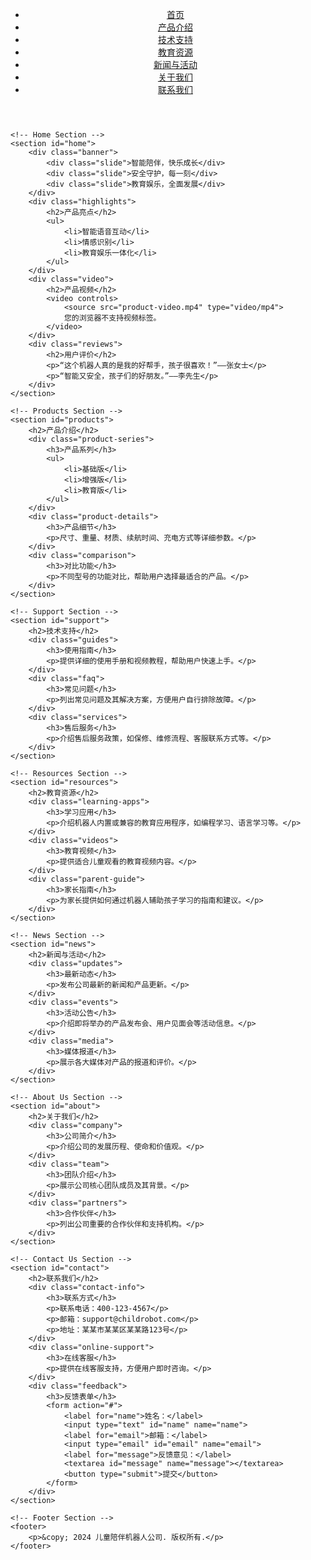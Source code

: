 <!DOCTYPE html>
<html lang="en">
<head>
    <meta charset="UTF-8">
    <meta name="viewport" content="width=device-width, initial-scale=1.0">
    <title>儿童陪伴机器人</title>
    <link rel="stylesheet" href="styles.css">
</head>
<body>
    <!-- Header Section -->
    <header>
        <nav>
            <ul>
                <li><a href="#home">首页</a></li>
                <li><a href="#products">产品介绍</a></li>
                <li><a href="#support">技术支持</a></li>
                <li><a href="#resources">教育资源</a></li>
                <li><a href="#news">新闻与活动</a></li>
                <li><a href="#about">关于我们</a></li>
                <li><a href="#contact">联系我们</a></li>
            </ul>
        </nav>
    </header>

    <!-- Home Section -->
    <section id="home">
        <div class="banner">
            <div class="slide">智能陪伴，快乐成长</div>
            <div class="slide">安全守护，每一刻</div>
            <div class="slide">教育娱乐，全面发展</div>
        </div>
        <div class="highlights">
            <h2>产品亮点</h2>
            <ul>
                <li>智能语音互动</li>
                <li>情感识别</li>
                <li>教育娱乐一体化</li>
            </ul>
        </div>
        <div class="video">
            <h2>产品视频</h2>
            <video controls>
                <source src="product-video.mp4" type="video/mp4">
                您的浏览器不支持视频标签。
            </video>
        </div>
        <div class="reviews">
            <h2>用户评价</h2>
            <p>“这个机器人真的是我的好帮手，孩子很喜欢！”——张女士</p>
            <p>“智能又安全，孩子们的好朋友。”——李先生</p>
        </div>
    </section>

    <!-- Products Section -->
    <section id="products">
        <h2>产品介绍</h2>
        <div class="product-series">
            <h3>产品系列</h3>
            <ul>
                <li>基础版</li>
                <li>增强版</li>
                <li>教育版</li>
            </ul>
        </div>
        <div class="product-details">
            <h3>产品细节</h3>
            <p>尺寸、重量、材质、续航时间、充电方式等详细参数。</p>
        </div>
        <div class="comparison">
            <h3>对比功能</h3>
            <p>不同型号的功能对比，帮助用户选择最适合的产品。</p>
        </div>
    </section>

    <!-- Support Section -->
    <section id="support">
        <h2>技术支持</h2>
        <div class="guides">
            <h3>使用指南</h3>
            <p>提供详细的使用手册和视频教程，帮助用户快速上手。</p>
        </div>
        <div class="faq">
            <h3>常见问题</h3>
            <p>列出常见问题及其解决方案，方便用户自行排除故障。</p>
        </div>
        <div class="services">
            <h3>售后服务</h3>
            <p>介绍售后服务政策，如保修、维修流程、客服联系方式等。</p>
        </div>
    </section>

    <!-- Resources Section -->
    <section id="resources">
        <h2>教育资源</h2>
        <div class="learning-apps">
            <h3>学习应用</h3>
            <p>介绍机器人内置或兼容的教育应用程序，如编程学习、语言学习等。</p>
        </div>
        <div class="videos">
            <h3>教育视频</h3>
            <p>提供适合儿童观看的教育视频内容。</p>
        </div>
        <div class="parent-guide">
            <h3>家长指南</h3>
            <p>为家长提供如何通过机器人辅助孩子学习的指南和建议。</p>
        </div>
    </section>

    <!-- News Section -->
    <section id="news">
        <h2>新闻与活动</h2>
        <div class="updates">
            <h3>最新动态</h3>
            <p>发布公司最新的新闻和产品更新。</p>
        </div>
        <div class="events">
            <h3>活动公告</h3>
            <p>介绍即将举办的产品发布会、用户见面会等活动信息。</p>
        </div>
        <div class="media">
            <h3>媒体报道</h3>
            <p>展示各大媒体对产品的报道和评价。</p>
        </div>
    </section>

    <!-- About Us Section -->
    <section id="about">
        <h2>关于我们</h2>
        <div class="company">
            <h3>公司简介</h3>
            <p>介绍公司的发展历程、使命和价值观。</p>
        </div>
        <div class="team">
            <h3>团队介绍</h3>
            <p>展示公司核心团队成员及其背景。</p>
        </div>
        <div class="partners">
            <h3>合作伙伴</h3>
            <p>列出公司重要的合作伙伴和支持机构。</p>
        </div>
    </section>

    <!-- Contact Us Section -->
    <section id="contact">
        <h2>联系我们</h2>
        <div class="contact-info">
            <h3>联系方式</h3>
            <p>联系电话：400-123-4567</p>
            <p>邮箱：support@childrobot.com</p>
            <p>地址：某某市某某区某某路123号</p>
        </div>
        <div class="online-support">
            <h3>在线客服</h3>
            <p>提供在线客服支持，方便用户即时咨询。</p>
        </div>
        <div class="feedback">
            <h3>反馈表单</h3>
            <form action="#">
                <label for="name">姓名：</label>
                <input type="text" id="name" name="name">
                <label for="email">邮箱：</label>
                <input type="email" id="email" name="email">
                <label for="message">反馈意见：</label>
                <textarea id="message" name="message"></textarea>
                <button type="submit">提交</button>
            </form>
        </div>
    </section>

    <!-- Footer Section -->
    <footer>
        <p>&copy; 2024 儿童陪伴机器人公司. 版权所有.</p>
    </footer>
</body>
</html>
